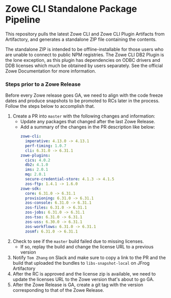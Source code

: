 # Zowe CLI Standalone Package Pipeline

This repository pulls the latest Zowe CLI and Zowe CLI Plugin Artifacts from Artifactory, and generates a standalone ZIP file containing the contents.

The standalone ZIP is intended to be offline-installable for those users who are unable to connect to public NPM registries. The Zowe CLI DB2 Plugin is the lone exception, as this plugin has dependencies on ODBC drivers and DDB licenses which much be obtained by users separately. See the official Zowe Documentation for more information.

### Steps prior to a Zowe Release

Before every Zowe release goes GA, we need to align with the code freeze dates and produce snapshots to be promoted to RCs later in the process. Follow the steps below to accomplish that.

1. Create a PR into `master` with the following changes and information:
    - Update any packages that changed after the last Zowe Release.
    - Add a summary of the changes in the PR description like below:
      ```yaml
      zowe-cli:
        imperative: 4.13.0 -> 4.13.1
        perf-timing: 1.0.7
        cli: 6.31.0 -> 6.31.1
      zowe-plugins:
        cics: 4.0.2
        db2: 4.1.0
        ims: 2.0.1
        mq: 2.0.1
        secure-credential-store: 4.1.3 -> 4.1.5
        zos-ftp: 1.4.1 -> 1.6.0
      zowe-sdk:
        core: 6.31.0 -> 6.31.1
        provisioning: 6.31.0 -> 6.31.1
        zos-console: 6.31.0 -> 6.31.1
        zos-files: 6.31.0 -> 6.31.1
        zos-jobs: 6.31.0 -> 6.31.1
        zos-tso: 6.31.0 -> 6.31.1
        zos-uss: 6.30.0 -> 6.31.1
        zos-workflows: 6.31.0 -> 6.31.1
        zosmf: 6.31.0 -> 6.31.1
        ```
2. Check to see if the `master` build failed due to missing licenses.
    - If so, replay the build and change the license URL to a previous version
3. Notify `Tom Zhang` on Slack and make sure to copy a link to the PR and the build that uploaded the bundles to `libs-snapshot-local` on JFrog Artifactory
4. After the RC is approved and the license zip is available, we need to update the licenses URL to the Zowe version that's about to go GA.
5. After the Zowe Release is GA, create a git tag with the version corresponding to that of the Zowe Release.


